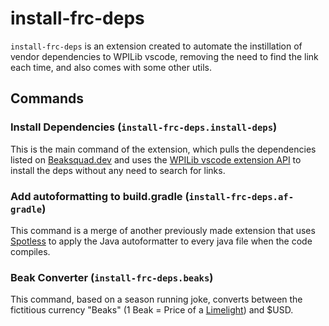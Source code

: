 # install-frc-deps
`install-frc-deps` is an extension created to automate the instillation of vendor dependencies to WPILib vscode, removing the need to find the link each time, and also comes with some other utils.
## Commands
### Install Dependencies (`install-frc-deps.install-deps`)
This is the main command of the extension, which pulls the dependencies listed on [Beaksquad.dev](https://beaksquad.dev/links.html) and uses the [WPILib vscode extension API](https://github.com/wpilibsuite/vscode-wpilib/) to install the deps without any need to search for links.
### Add autoformatting to build.gradle (`install-frc-deps.af-gradle`)
This command is a merge of another previously made extension that uses [Spotless](https://github.com/diffplug/spotless/) to apply the Java autoformatter to every java file when the code compiles.
### Beak Converter (`install-frc-deps.beaks`)
This command, based on a season running joke, converts between the fictitious currency "Beaks" (1 Beak = Price of a [Limelight](https://limelightvision.io/collections/products)) and $USD.
